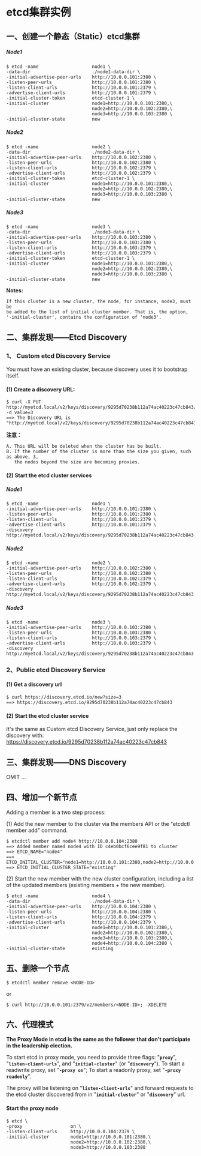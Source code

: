 
etcd集群实例
==========

## 一、创建一个静态（Static）etcd集群

##### Node1
```shell
$ etcd -name                    node1 \
-data-dir                       ./node1-data-dir \
-initial-advertise-peer-urls    http://10.0.0.101:2380 \
-listen-peer-urls               http://10.0.0.101:2380 \
-listen-client-urls             http://10.0.0.101:2379 \
-advertise-client-urls          http://10.0.0.101:2379 \
-initial-cluster-token          etcd-cluster-1 \
-initial-cluster                node1=http://10.0.0.101:2380,\
                                node2=http://10.0.0.102:2380,\
                                node3=http://10.0.0.103:2380 \
-initial-cluster-state          new
```

##### Node2
```shell
$ etcd -name                    node2 \
-data-dir                       ./node2-data-dir \
-initial-advertise-peer-urls    http://10.0.0.102:2380 \
-listen-peer-urls               http://10.0.0.102:2380 \
-listen-client-urls             http://10.0.0.102:2379 \
-advertise-client-urls          http://10.0.0.102:2379 \
-initial-cluster-token          etcd-cluster-1 \
-initial-cluster                node1=http://10.0.0.101:2380,\
                                node2=http://10.0.0.102:2380,\
                                node3=http://10.0.0.103:2380 \
-initial-cluster-state          new
```

##### Node3
```shell
$ etcd -name                    node3 \
-data-dir                       ./node3-data-dir \
-initial-advertise-peer-urls    http://10.0.0.103:2380 \
-listen-peer-urls               http://10.0.0.103:2380 \
-listen-client-urls             http://10.0.0.103:2379 \
-advertise-client-urls          http://10.0.0.103:2379 \
-initial-cluster-token          etcd-cluster-1 \
-initial-cluster                node1=http://10.0.0.101:2380,\
                                node2=http://10.0.0.102:2380,\
                                node3=http://10.0.0.103:2380 \
-initial-cluster-state          new
```

**Notes:**

    If this cluster is a new cluster, the node, for instance, node3, must be
    be added to the list of initial cluster member. That is, the option,
    '-initial-cluster', contains the configuration of 'node3'.


## 二、集群发现——Etcd Discovery

### 1、 Custom etcd Discovery Service
You must have an existing cluster, because discovery uses it to bootstrap itself.

#### (1) Create a discovery URL:
```shell
$ curl -X PUT http://myetcd.local/v2/keys/discovery/9295d70238b112a74ac40223c47cb843/_config/size -d value=3
==> The Discovery URL is "http://myetcd.local/v2/keys/discovery/9295d70238b112a74ac40223c47cb843"
```

**注意：**

    A. This URL will be deleted when the cluster has be built.
    B. If the number of the cluster is more than the size you given, such as above, 3,
       the nodes beyond the size are becoming proxies.

#### (2) Start the etcd cluster services
##### Node1
```shell
$ etcd -name                    node1 \
-initial-advertise-peer-urls    http://10.0.0.101:2380 \
-listen-peer-urls               http://10.0.0.101:2380 \
-listen-client-urls             http://10.0.0.101:2379 \
-advertise-client-urls          http://10.0.0.101:2379 \
-discovery                      http://myetcd.local/v2/keys/discovery/9295d70238b112a74ac40223c47cb843
```

##### Node2
```shell
$ etcd -name                    node2 \
-initial-advertise-peer-urls    http://10.0.0.102:2380 \
-listen-peer-urls               http://10.0.0.102:2380 \
-listen-client-urls             http://10.0.0.102:2379 \
-advertise-client-urls          http://10.0.0.102:2379 \
-discovery                      http://myetcd.local/v2/keys/discovery/9295d70238b112a74ac40223c47cb843
```

##### Node3
```shell
$ etcd -name                    node3 \
-initial-advertise-peer-urls    http://10.0.0.103:2380 \
-listen-peer-urls               http://10.0.0.103:2380 \
-listen-client-urls             http://10.0.0.103:2379 \
-advertise-client-urls          http://10.0.0.103:2379 \
-discovery                      http://myetcd.local/v2/keys/discovery/9295d70238b112a74ac40223c47cb843
```

### 2、Public etcd Discovery Service
#### (1) Get a discovery url
```shell
$ curl https://discovery.etcd.io/new?size=3
==> https://discovery.etcd.io/9295d70238b112a74ac40223c47cb843
```

#### (2) Start the etcd cluster service
It's the same as Custom etcd Discovery Service, just only replace the discovery with:
https://discovery.etcd.io/9295d70238b112a74ac40223c47cb843


## 三、集群发现——DNS Discovery

OMIT ...


## 四、增加一个新节点
Adding a member is a two step process:

(1) Add the new member to the cluster via the members API or the "etcdctl member add" command.
```shell
$ etcdctl member add node4 http://10.0.0.104:2380
==> Added member named node4 with ID c4eb0bcf6cee9f81 to cluster
==> ETCD_NAME="node4"
==> ETCD_INITIAL_CLUSTER="node1=http://10.0.0.101:2380,node2=http://10.0.0.102:2380,node3=http://10.0.0.103:2380,node4=http://10.0.0.104:2380"
==> ETCD_INITIAL_CLUSTER_STATE="existing"
```

(2) Start the new member with the new cluster configuration, including a list of the updated members (existing members + the new member).
```shell
$ etcd -name                    node4 \
-data-dir                       ./node4-data-dir \
-initial-advertise-peer-urls    http://10.0.0.104:2380 \
-listen-peer-urls               http://10.0.0.104:2380 \
-listen-client-urls             http://10.0.0.104:2379 \
-advertise-client-urls          http://10.0.0.104:2379 \
-initial-cluster                node1=http://10.0.0.101:2380,\
                                node2=http://10.0.0.102:2380,\
                                node3=http://10.0.0.103:2380,\
                                node4=http://10.0.0.104:2380 \
-initial-cluster-state          existing
```


## 五、删除一个节点
```shell
$ etcdctl member remove <NODE-ID>
```
or
```shell
$ curl http://10.0.0.101:2379/v2/members/<NODE-ID>; -XDELETE
```


## 六、代理模式

**The Proxy Mode in etcd is the same as the follower that don't participate in the leadership election.**

To start etcd in proxy mode, you need to provide three flags: "**`proxy`**", "**`listen-client-urls`**", and "**`initial-cluster`**" (or "**`discovery`**").
To start a readwrite proxy, set "**`-proxy on`**"; To start a readonly proxy, set "**`-proxy readonly`**".

The proxy will be listening on "**`listen-client-urls`**" and forward requests to the etcd cluster discovered from in "**`initial-cluster`**" or "**`discovery`**" url.

#### Start the proxy node
```shell
$ etcd \
-proxy                  on \
-listen-client-urls     http://10.0.0.104:2379 \
-initial-cluster        node1=http://10.0.0.101:2380,\
                        node2=http://10.0.0.102:2380,\
                        node3=http://10.0.0.103:2380
```
